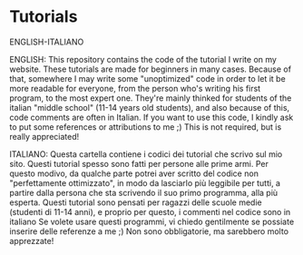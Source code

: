 # Tutorials
ENGLISH-ITALIANO

ENGLISH:
This repository contains the code of the tutorial I write on my website. These tutorials are made for beginners in many cases. Because of that, somewhere I may write some "unoptimized" code in order to let it be more readable for everyone, from the person who's writing his first program, to the most expert one. They're mainly thinked for students of the italian "middle school" (11-14 years old students), and also because of this, code comments are often in Italian.
If you want to use this code, I kindly ask to put some references or attributions to me ;) This is not required, but is really appreciated!

ITALIANO:
Questa cartella contiene i codici dei tutorial che scrivo sul mio sito. Questi tutorial spesso sono fatti per persone alle prime armi. Per questo modivo, da qualche parte potrei aver scritto del codice non "perfettamente ottimizzato", in modo da lasciarlo più leggibile per tutti, a partire dalla persona che sta scrivendo il suo primo programma, alla più esperta. Questi tutorial sono pensati per ragazzi delle scuole medie (studenti di 11-14 anni), e proprio per questo, i commenti nel codice sono in italiano
Se volete usare questi programmi, vi chiedo gentilmente se possiate inserire delle referenze a me ;) Non sono obbligatorie, ma sarebbero molto apprezzate!

